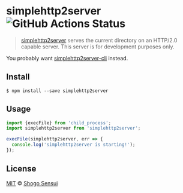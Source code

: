 # simplehttp2server ![GitHub Actions Status](https://github.com/1000ch/simplehttp2server/workflows/test/badge.svg?branch=master)

> [simplehttp2server](https://github.com/GoogleChromeLabs/simplehttp2server) serves the current directory on an HTTP/2.0 capable server. This server is for development purposes only.

You probably want [simplehttp2server-cli](https://github.com/1000ch/simplehttp2server-cli) instead.

## Install

```
$ npm install --save simplehttp2server
```

## Usage

```js
import {execFile} from 'child_process';
import simplehttp2server from 'simplehttp2server';

execFile(simplehttp2server, err => {
  console.log('simplehttp2server is starting!');
});
```

## License

[MIT](https://1000ch.mit-license.org) © [Shogo Sensui](https://github.com/1000ch)
